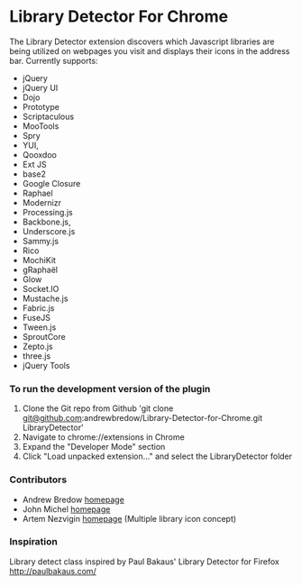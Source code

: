Library Detector For Chrome
===========================

The Library Detector extension discovers which Javascript libraries are being 
utilized on webpages you visit and displays their icons in the address bar. Currently 
supports: 

- jQuery
- jQuery UI
- Dojo
- Prototype
- Scriptaculous
- MooTools 
- Spry
- YUI, 
- Qooxdoo
- Ext JS
- base2
- Google Closure
- Raphael
- Modernizr 
- Processing.js
- Backbone.js,
- Underscore.js
- Sammy.js
- Rico
- MochiKit
- gRaphaël
- Glow
- Socket.IO
- Mustache.js
- Fabric.js
- FuseJS
- Tween.js
- SproutCore
- Zepto.js
- three.js
- jQuery Tools


### To run the development version of the plugin
1. Clone the Git repo from Github 'git clone git@github.com:andrewbredow/Library-Detector-for-Chrome.git LibraryDetector'
2. Navigate to chrome://extensions in Chrome
3. Expand the "Developer Mode" section
4. Click "Load unpacked extension..." and select the LibraryDetector folder

### Contributors
- Andrew Bredow [homepage](http://andrewbredow.com)
- John Michel [homepage](http://cowbird.org)
- Artem Nezvigin [homepage](http://artnez.com) (Multiple library icon concept)

### Inspiration
Library detect class inspired by Paul Bakaus' Library Detector for Firefox
http://paulbakaus.com/